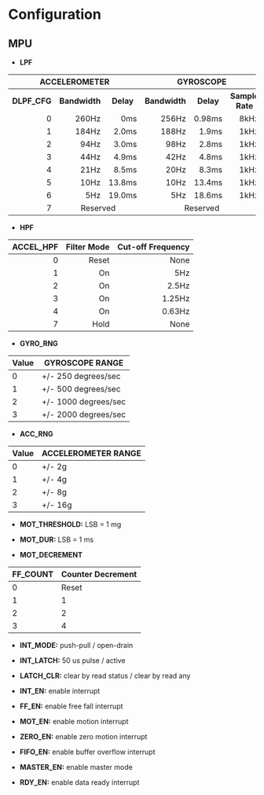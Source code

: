 # Configuration
## MPU

- **LPF**

<table>
  <tr>
    <th colspan="3" align="center">ACCELEROMETER</th>
    <th colspan="3" align="center">GYROSCOPE</th>
  </tr>
  <tr>
    <th align="center">DLPF_CFG</th>
    <th align="center">Bandwidth</th>
	<th align="center">Delay</th>
	<th align="center">Bandwidth</th>
	<th align="center">Delay</th>
	<th align="center">Sample Rate</th>
  </tr>
  <tr>
    <td align="right">0</td>
    <td align="right">260Hz </td>
    <td align="right">0ms</td>
	<td align="right">256Hz</td>
    <td align="right">0.98ms </td>
    <td align="right">8kHz</td>
  </tr>
  <tr>
    <td align="right">1</td>
    <td align="right">184Hz </td>
    <td align="right">2.0ms</td>
	<td align="right">188Hz</td>
    <td align="right">1.9ms </td>
    <td align="right">1kHz</td>
  </tr>
  <tr>
    <td align="right">2</td>
    <td align="right">94Hz </td>
    <td align="right">3.0ms</td>
	<td align="right">98Hz</td>
    <td align="right">2.8ms </td>
    <td align="right">1kHz</td>
  </tr>
  <tr>
    <td align="right">3</td>
    <td align="right">44Hz </td>
    <td align="right">4.9ms</td>
	<td align="right">42Hz</td>
    <td align="right">4.8ms </td>
    <td align="right">1kHz</td>
  </tr>
   <tr>
    <td align="right">4</td>
    <td align="right">21Hz </td>
    <td align="right">8.5ms</td>
	<td align="right">20Hz</td>
    <td align="right">8.3ms </td>
    <td align="right">1kHz</td>
  </tr>
  <tr>
    <td align="right">5</td>
    <td align="right">10Hz </td>
    <td align="right">13.8ms</td>
	<td align="right">10Hz</td>
    <td align="right">13.4ms </td>
    <td align="right">1kHz</td>
  </tr>
  <tr>
    <td align="right">6</td>
    <td align="right">5Hz </td>
    <td align="right">19.0ms</td>
	<td align="right">5Hz</td>
    <td align="right">18.6ms </td>
    <td align="right">1kHz</td>
  </tr>
  <tr>
    <td align="right">7</td>
    <td align="center" colspan="2">Reserved </td>
    <td align="center" colspan="3">Reserved </td>
  </tr>
</table>

- **HPF** 	

 ACCEL_HPF | Filter Mode | Cut-off Frequency
 ---------:|------------:|----------------:
 0         | Reset       | None
 1         | On          | 5Hz
 2         | On          | 2.5Hz
 3         | On          | 1.25Hz
 4         | On          | 0.63Hz
 7         | Hold        | None

- **GYRO_RNG** 	

Value	| GYROSCOPE RANGE
--------|--------------------
0 		| +/- 250 degrees/sec
1 		| +/- 500 degrees/sec
2 		| +/- 1000 degrees/sec
3 		| +/- 2000 degrees/sec
	
- **ACC_RNG**

Value	| ACCELEROMETER RANGE
--------|--------------------
0 		| +/- 2g
1 		| +/- 4g
2 		| +/- 8g
3 		| +/- 16g

- **MOT_THRESHOLD:** LSB = 1 mg

- **MOT_DUR:** LSB = 1 ms

- **MOT_DECREMENT**		
			
FF_COUNT | Counter Decrement
---------|------------------
0        | Reset
1        | 1
2        | 2
3        | 4
 
- **INT_MODE:**							push-pull / open-drain
- **INT_LATCH:**						50 us pulse / active 
- **LATCH_CLR:**						clear by read status / clear by read any

- **INT_EN:**							enable interrupt
- **FF_EN:**							enable free fall interrupt
- **MOT_EN:**							enable motion interrupt
- **ZERO_EN:**							enable zero motion interrupt
- **FIFO_EN:**							enable buffer overflow interrupt
- **MASTER_EN:**						enable master mode 
- **RDY_EN:**							enable data ready interrupt